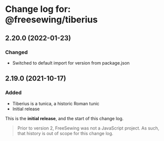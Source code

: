 # Change log for: @freesewing/tiberius


## 2.20.0 (2022-01-23)

### Changed

 - Switched to default import for version from package.json

## 2.19.0 (2021-10-17)

### Added

 - Tiberius is a tunica, a historic Roman tunic
 - Initial release


This is the **initial release**, and the start of this change log.

> Prior to version 2, FreeSewing was not a JavaScript project.
> As such, that history is out of scope for this change log.

